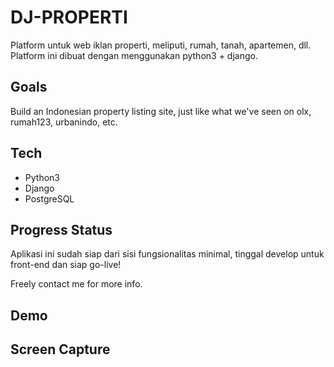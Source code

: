 # DJ-PROPERTI

Platform untuk web iklan properti, meliputi, rumah, tanah, apartemen,
dll. Platform ini dibuat dengan menggunakan python3 + django.
	
## Goals

Build an Indonesian property listing site, just like what we've seen
on olx, rumah123, urbanindo, etc.

## Tech

- Python3
- Django
- PostgreSQL

## Progress Status

Aplikasi ini sudah siap dari sisi fungsionalitas minimal, tinggal
develop untuk front-end dan siap go-live!

Freely contact me for more info.

## Demo

## Screen Capture
